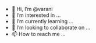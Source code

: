 - 👋 Hi, I’m @varani
- 👀 I’m interested in ...
- 🌱 I’m currently learning ...
- 💞️ I’m looking to collaborate on ...
- 📫 How to reach me ...

<!---
varani/varani is a ✨ special ✨ repository because its `README.md` (this file) appears on your GitHub profile.
You can click the Preview link to take a look at your changes.
--->
